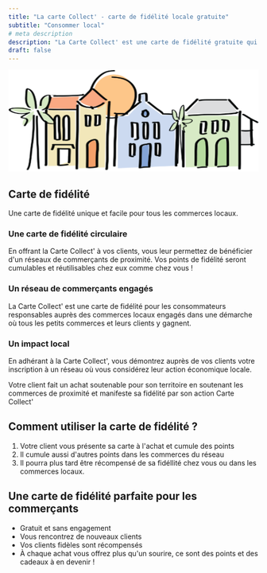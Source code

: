 ```yaml
---
title: "La carte Collect' - carte de fidélité locale gratuite"
subtitle: "Consommer local"
# meta description
description: "La Carte Collect' est une carte de fidélité gratuite qui permet de soutenir les achats locaux en promouvant les commerces de proximité par la fidélisation et la promotion des commerces"
draft: false
---
```


![Carte Collecte, une carte de fidélité gratuite pour les commerces locaux](/images/carte-collect/village.png)

## Carte de fidélité

Une carte de fidélité unique et facile pour tous les commerces locaux.

### Une carte de fidélité circulaire

En offrant la Carte Collect' à vos clients, vous leur permettez de bénéficier d'un réseaux de commerçants de proximité. Vos points de fidélité seront cumulables et réutilisables chez eux comme chez vous !

### Un réseau de commerçants engagés

La Carte Collect' est une carte de fidélité pour les consommateurs responsables auprès des commerces locaux engagés dans une démarche où tous les petits commerces et leurs clients y gagnent.

### Un impact local

En adhérant à la Carte Collect', vous démontrez auprès de vos clients votre inscription à un réseau où vous considérez leur action économique locale.

Votre client fait un achat soutenable pour son territoire en soutenant les commerces de proximité et manifeste sa fidélité par son action Carte Collect'


## Comment utiliser la carte de fidélité ?

1. Votre client vous présente sa carte à l'achat et cumule des points
2. Il cumule aussi d'autres points dans les commerces du réseau
3. Il pourra plus tard être récompensé de sa fidéllité chez vous ou dans les commerces locaux.

## Une carte de fidélité parfaite pour les commerçants

- Gratuit et sans engagement
- Vous rencontrez de nouveaux clients
- Vos clients fidèles sont récompensés
- À chaque achat vous offrez plus qu'un sourire, ce sont des points et des cadeaux à en devenir !

